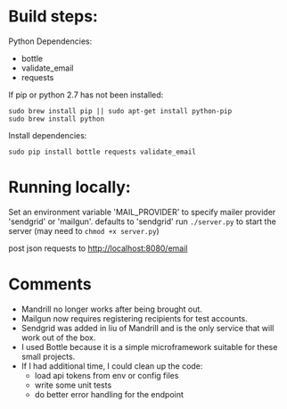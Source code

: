 # Build steps:
Python Dependencies:
- bottle
- validate_email
- requests

If pip or python 2.7 has not been installed:
```
sudo brew install pip || sudo apt-get install python-pip
sudo brew install python 
```
Install dependencies:
```
sudo pip install bottle requests validate_email
```

# Running locally:
Set an environment variable 'MAIL_PROVIDER' to specify mailer provider 'sendgrid' or 'mailgun'. defaults to 'sendgrid'
run `./server.py` to start the server (may need to `chmod +x server.py`)

post json requests to [http://localhost:8080/email]()


# Comments
- Mandrill no longer works after being brought out. 
- Mailgun now requires registering recipients for test accounts.
- Sendgrid was added in liu of Mandrill and is the only service that will work out of the box.
- I used Bottle because it is a simple microframework suitable for these small projects.
- If I had additional time, I could clean up the code:
    - load api tokens from env or config files
    - write some unit tests
    - do better error handling for the endpoint
    
